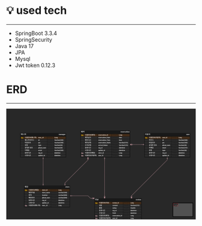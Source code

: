 

# 💡 used tech

---

- SpringBoot 3.3.4
- SpringSecurity
- Java 17
- JPA
- Mysql
- Jwt token 0.12.3

# ERD

---

![check erd.png](check_erd.png)
